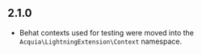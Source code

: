 ## 2.1.0
* Behat contexts used for testing were moved into the
  `Acquia\LightningExtension\Context` namespace.
